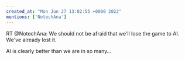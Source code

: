 ```yaml
---
created_at: "Mon Jun 27 13:02:55 +0000 2022"
mentions: ['NotechAna']
---
```


RT @NotechAna: We should not be afraid that we'll lose the game to AI.
We've already lost it.

AI is clearly better than we are in so many…